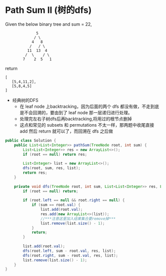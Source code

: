 # Path Sum II (树的dfs)
Given the below binary tree and sum = 22,
```
              5
             / \
            4   8
           /   / \
          11  13  4
         /  \    / \
        7    2  5   1
```
return 
```
[
   [5,4,11,2],
   [5,8,4,5]
]
```

* 经典树的DFS
  * 在 leaf node 上backtracking，因为后面的两个 dfs 都没有做，不走到底是不会回溯的，要由到了 leaf node 那一层递归进行处理。
  * 处理完左右子树dfs后再backtracking,将用过的根节点删掉
  * 这点和常见的 subsets 和 permutations 不太一样，那两题中收尾直接 add 然后 return 就可以了，而回溯在 dfs 之后做

```java
public class Solution {
    public List<List<Integer>> pathSum(TreeNode root, int sum) {
        List<List<Integer>> res = new ArrayList<>();
        if (root == null) return res;
        
        List<Integer> list = new ArrayList<>();
        dfs(root, sum, res, list);
        return res;
    }
    
    private void dfs(TreeNode root, int sum, List<List<Integer>> res, List<Integer> list) {
        if (root == null) return;
        
        if (root.left == null && root.right == null) {
            if (sum == root.val) {
                list.add(root.val);
                res.add(new ArrayList<>(list));
                //***注意这里加入结果集合要remove掉***
                list.remove(list.size() - 1);
            }
            return;
        }
        
        list.add(root.val);
        dfs(root.left, sum - root.val, res, list);
        dfs(root.right, sum - root.val, res, list);
        list.remove(list.size() - 1);
    }
}
```